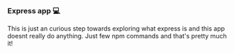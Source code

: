 ### Express app :computer:

This is just an curious step towards exploring what express is and this app doesnt really do anything. Just few npm commands and that's pretty much it!

